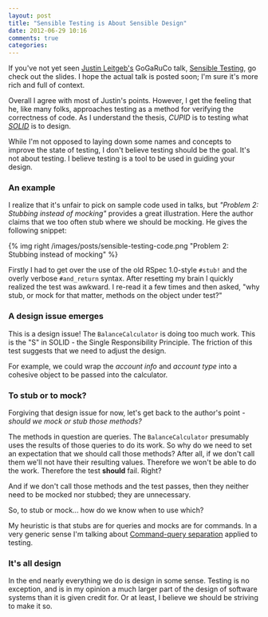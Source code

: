 ```yaml
---
layout: post
title: "Sensible Testing is About Sensible Design"
date: 2012-06-29 10:16
comments: true
categories:
---
```


If you've not yet seen [Justin Leitgeb's][justin] GoGaRuCo talk, [Sensible Testing][sensible-testing], go check out the slides.
I hope the actual talk is posted soon;
I'm sure it's more rich and full of context.

Overall I agree with most of Justin's points.
However, I get the feeling that he, like many folks, approaches testing as a method for verifying the correctness of code.
As I understand the thesis, *CUPID* is to testing what *[SOLID][solid]* is to design.

While I'm not opposed to laying down some names and concepts to improve the state of testing, I don't believe testing should be the goal.
It's not about testing.
I believe testing is a tool to be used in guiding your design.

<!-- more -->

### An example

I realize that it's unfair to pick on sample code used in talks, but _"Problem 2: Stubbing instead of mocking"_ provides a great illustration.
Here the author claims that we too often stub where we should be mocking.
He gives the following snippet:

{% img right /images/posts/sensible-testing-code.png "Problem 2: Stubbing instead of mocking" %}

Firstly I had to get over the use of the old RSpec 1.0-style `#stub!` and the overly verbose `#and_return` syntax.
After resetting my brain I quickly realized the test was awkward.
I re-read it a few times and then asked, "why stub, or mock for that matter, methods on the object under test?"

### A design issue emerges

This is a design issue!
The `BalanceCalculator` is doing too much work.
This is the "S" in SOLID - the Single Responsibility Principle.
The friction of this test suggests that we need to adjust the design.

For example, we could wrap the _account info_ and _account type_ into a cohesive object to be passed into the calculator.

### To stub or to mock?

Forgiving that design issue for now, let's get back to the author's point -
_should we mock or stub those methods?_

The methods in question are queries.
The `BalanceCalculator` presumably uses the results of those queries to do its work.
So why do we need to set an expectation that we should call those methods?
After all, if we don't call them we'll not have their resulting values.
Therefore we won't be able to do the work.
Therefore the test __should__ fail.
Right?

And if we don't call those methods and the test passes, then they neither need to be mocked nor stubbed;
they are unnecessary.

So, to stub or mock... how do we know when to use which?

My heuristic is that stubs are for queries and mocks are for commands.
In a very generic sense I'm talking about [Command-query separation][cqrs] applied to testing.

### It's all design

In the end nearly everything we do is design in some sense.
Testing is no exception, and is in my opinion a much larger part of the design of software systems than it is given credit for.
Or at least, I believe we should be striving to make it so.


[justin]: http://justinleitgeb.com/
[sensible-testing]: http://justinleitgeb.com/wp-content/uploads/2012/06/SensibleTesting.pdf
[solid]: http://butunclebob.com/ArticleS.UncleBob.PrinciplesOfOod
[cqrs]: http://en.wikipedia.org/wiki/Command-query_separation
